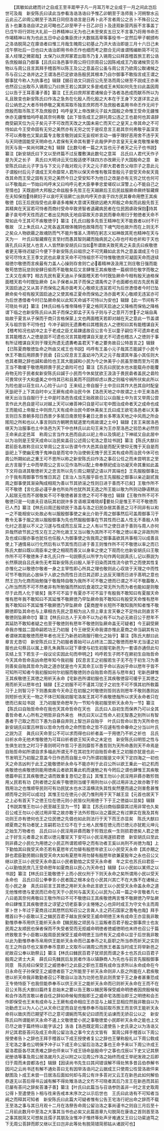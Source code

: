 <!-- { "loadSidebar": true } -->
　　【其敏如此緫而计之自成王至丰距甲子凡一月耳万年之业成于一月之间此岂后世可及哉　新安陈氏曰读此当参看洛诰洛诰曰予惟乙卯朝至于洛师我卜河朔黎水云云此云乙卯周公朝至于洛其日同但洛诰言是日再卜此不言者周公之吉卜不殊召公之吉卜也兼洛诰自详之此可略也乙卯至甲子十日乙卯日卜及逹观新营丙辰不言事盖丁巳戊午将行郊社大礼前一日养精神以无为也己未至癸亥五日又不言事乃将用书命丕作竭精神以有为也此五日中必会集臣庶计大数揣高卑等事役书一定然后甲子朝颁布之洛诰脱简之在廪诰者曰惟三月哉生魄周公初基止乃洪大诰治即是三月十六日己未戊午祭社后一日也曰大诰治即用书命丕作也细而考之脗合无间谁谓残编断简不可见圣人经理之微密哉】太保乃以庶邦冢君出取币乃复入锡周公曰拜首稽首旅王若公诰告庶殷越自乃御事【吕氏曰洛邑事毕周公将归宗周召公因陈戒成王乃取诸候贽见币物以与周公且言其拜手稽首所以陈王及公之意盖召公虽与周公言乃欲周公聫诸候之币与召公之诰并达之王谓洛邑已定欲诰告殷民其根本乃自尔御事不敢指言成王谓之御事犹今称人为执事也】辑録【据召诰文只説召公先至洛而周公继至不説成王亦来也然召公出取币入锡周公乃曰旅王若公其辞又多是戒成王未知如何先生曰此盖因周公以告于王耳荅潘子善】纂注【王氏曰庶邦冡君诸候会于洛者洛邑成而献币所以为礼且致变也新安陈氏曰作洛之急务在化殷人而化殷之大本在于王身下文遂详言之此召公纳忠之大者币特恭敬之寓焉耳取币独言庶邦而不及庶殷者盖用书命丕作无间于庶殷而取币陈王不及庶殷欤】呜呼皇天上帝改厥元子兹大国殷之命惟王受命无疆惟休亦无疆惟恤呜呼曷其奈何弗敬【此下皆告成王之辞托周公违之王也曷何也其语辞商受嗣天位为元子矣元子不可改而天改之大国未易亡而天亡之皇天上帝其命之不可恃如此今王受命固有无穷之美然亦有无穷之忧于是叹息言王曷其奈何弗敬乎盖深言不可以弗敬也又案此篇专主敬言敬则诚实无妄视听言动一循乎理好恶用舍不违乎天与天同徳固能受天明命也人君保有天命其有要于此哉伊尹亦言皇天无亲克敬惟亲敬则天与我一矣尚何踈之有】辑録【比数句者一篇之大旨也元子者天之元子也书説】纂注【新安胡氏曰下文以至终篇不过反覆敷演此数句之意耳　吕氏曰人君代天作子是为天之长子　真氏曰大明诗云天位殷适使不挟四方亦改厥元子大国殷命之意　新安陈氏曰此元子字当与下文元子哉对观元子天之元子即大君者吾父母宗子之意此元子谓殷纣后元子谓成王天命靡常人君所以保天命惟有敬耳昔殷元子尝受天命矣天竟改其命而王受之固有无穷之美然今日之受安知不为他日之改是亦有无穷之忧也何可以不敬哉此一节始曰呜呼末又曰呜呼元老大臣拳拳忠爱嗟叹以深警上心不能自己之至情也】天既遐终大邦殷之命兹殷多先哲王在天越厥后王后民兹服厥命厥终智藏瘝在夫知保抱持厥妇子以哀吁天徂厥亡出执呜呼天亦哀于四方民其眷命用懋王其疾敬徳【后王后民指受也此章语多难解大意谓天既欲远絶大邦殷之命矣而此殷先哲王其精爽在天冝若可恃者而商纣受命卒致贤智者退藏病民者在位民困虐政保抱持其妻子哀号呼天徃而逃亡者出见拘执无地自容故天亦哀民而眷命用归于勉徳者天命不常如此今王其可不疾敬徳乎】纂注【孔氏曰殷多先哲王精神在天不能救者以纣不行敬故　汉上朱氏曰人之死各返其根体魄阴也故降而在下魂气阳也故升而在上则无不之矣众人物欲蔽之故魂防而气不能升惟圣人清明在躬志义如神故其死也精神在天与天为一　叶氏曰智藏瘝在言至纣而愚其智则藏而独病民之心存也吁和也祈和于天也　唐孔氏曰夫犹人也言人人皆然新安胡氏曰当如所谓故夫致死焉之夫袁氏曰疾敬徳者更无等待迟疑只今便下手新安陈氏曰祖宗之不可凭藉如此言外之意盖谓成王今日安可尽恃太王王季文武也此章言天命不可恃祖宗不可恃惟敬徳庶可凝固天命而迓续祖徳尔敬徳而言疾最有力盖人心操则存舍则亡必着精神汲汲用工则庄敬日强而能敬苟悠悠玩怠则安肆日偷而不能敬矣后又言肆惟王其疾敬徳一篇纲领在敬字而敬之工夫又在疾字】相古先民有夏天迪从子保面稽天若今时旣坠厥命今相有殷天迪格保面稽天若今时既坠厥命【从子保者从其子而保之谓禹传之子也面郷也视古先民有夏天固启迪之又从其子而保佑之禹亦面考天心敬顺无违冝若可为后世慿借者今时已坠厥命矣今视有殷天固启迪之又使其格正夏命而保佑之汤亦面考天心敬顺无违冝亦可为后世慿借者今时已坠厥命矣以此知天命诚不可恃以为安也】辑録【此一节间有不可晓处书说】纂注【林氏曰格与惟帝降格于夏之格同天启迪之又降格而保佑之降格谓下临之也新安陈氏曰从其子而保之即孟子天与子则与子之意开万世子之端自禹始故于夏言从子保而于商只言格保蒙上文也两面稽天若即对越在天之意此一节盖谓天与祖宗皆不可恃也】今冲子嗣则无遗夀耇曰其稽我古人之徳矧曰其有能稽谋自天【稽考矧况也幼冲之主于老成之臣尤易踈逺故召公言今王以童子嗣位不可遗弃老成言其能稽古人之徳是固不可遗也况言其能稽谋自天是尤不可遗也稽古人之徳则于事有所证稽谋自天则于理无所遗无遗夀耇盖君天下者之要务故召公特首言之】辑録【已陈夏商敬徳坠命之所由又戒王也书説】呜呼有王虽小元子哉其丕能諴于小民今休王不敢后用顾畏于民碞【召公叹息言王虽幼冲乃天之元子哉谓其年虽小其任则大也其者期之辞也諴和碞险也王其大能諴和小民为今之休美乎小民虽至徴而至为可畏王当不敢缓于敬徳用顾畏于民之碞险可也】纂注【苏氏曰民犹水也水能载舟亦能覆舟物无险于民者矣新安陈氏曰諴于小民而今休矣犹欲王汲汲于畏民碞者盖民之碞险可畏常伏于大和盛美之中恃其已和且美而不回顾却虑以畏之则福兮祸所伏矣此所以为险也是以荘生曰人心险于山川】王来绍上帝自服于土中旦曰其作大邑其自时配皇天毖祀于上下其自时中乂王厥有成命治民今休【洛邑天地之中故谓之土中王来洛邑继天出治当自服行于土中是时洛邑告成成王始政故召公以自服土中为言又举周公尝言作此大邑自是可以对越上天可以飨荅神只自是可以宅中图治成命者天之成命也成王而能绍上帝服土中则庶几天有成命治民今即休美矣王氏曰成王欲宅洛邑者以天事言则日东景朝多阳日西景夕多隂日南景短多暑日北景长多寒洛天地之中风雨之所会隂阳之所和也以人事言则四方朝聘贡赋道里均焉故谓之土中】辑録【言王来居洛邑继天为治服事也土中洛邑为天下中也林氏以此句王来为王亦至洛邑之验恐未必然但王命来此定邑耳　称周公言当作太邑而自此以祀上帝以及慎祀上下神祗又自此居中以为冶则是王受天成命以治民矣盖召公述周公宅洛之意竝书説】纂注【陈氏大猷曰君前臣名故称旦曰又举周公之言以告谓今作大邑其自是而配天使仰无愧于天自是而毖祀上下使幽无愧于鬼神自是而宅中为治使俯无愧于民王其有成命而治民今休可也周公所期如此之重王可不思所以称之新安陈氏曰作洛之事召公任之而未尝明言之至此方言服于土中而举周公之言以见作洛所以配上帝奉祭祀成治功凝天命其重如此盖下文将自进其敬徳祈天之忠言所以先引周公期望之语以开其端也】王先服殷御事比介于我有周御事节性惟日其迈【言治人当先服乎臣也王先服殷之御事以亲近副贰我周之御事使其渐染陶成相观为善以节其骄滛之性则日进于善而不已矣】王敬作所不可不敬徳【言化臣必谨乎身也所处所也犹所其无逸之所王能以敬为所则动静语黙出入起居无徃而不居敬矣不可不敬徳者甚言徳之不可不敬也】辑録【王敬作所不可不敬徳只是一句直夫召诰玩其初説许多言语艰深难晓却要处只是惟王不可不敬徳而已人杰】纂注【林氏曰周迁殷顽民于洛盖与洛之旧民杂居其善恶之习不同非有以和一之不能相安以处故必有以服殷御事使之亲比介助于周之御事然后可盖周御事习于教令无事于服之故以服殷御事为先也然服殷御事在节其性而已盖人性无不善殷人特化纣之恶是以不义之习遂与性成而忘反耳上之人有以节之使日进于善则与周人亦何异哉然欲节民之性又在王之所化故王又当以敬为其所不可不敬之徳以率之非政刑所及也或曰服亦事也犹任也任殷人为御事使之佐我周之御事盖欲其共事相习以成善且使上下通情易以行化然后有以节其性而日进于善王则惟作所不可不敬徳以率之而已陈氏大猷曰既以周臣率之使之相观而善又以身率之使之下观而化也新安胡氏曰王敬作所不可不敬徳朱子本孔氏只作一句説蔡氏以所字为句作两句説真氏乚记以蔡説为长然蔡説自吕氏来伤无考耳新安陈氏曰殷人渐于旧染而其性流今欲节之而使其性复亦惟化之以敬徳尔敬者一身之主宰性即心所具之理也敬则此心収敛于天理之中而性可节不敬则此心放纵于人欲之伪而性日流日其迈即上达反天理而日进乎髙明之意也然王岂为化商而始勉强于敬哉特自敬为我所不可不敬之徳而已谓之不可不敬葢敬人心所当然而不可不然者非有所勉强而然如饥食渴饮之常无所为而为者也能如是则敬尽于此而人化于彼矣】我不可不监于有夏亦不可不监于有殷我不敢知曰有夏服天命惟有厯年我不敢知曰不其延惟不敬厥徳乃早坠厥命我不敢知曰有殷受天命惟有厯年我不敢知曰不其延惟不敬厥徳乃早坠厥命【夏商歴年长短所不敢知我所知者惟不敬厥徳即坠其命也与上章相古先民之意相为出入但上章主言天眷之不足恃此则直言不敬徳则坠厥命尔】纂注【林氏曰古人于天命不以为必有不以为必无故召公于厯年不其延防不敢知者疑之也至于敬徳则有厯年不敬徳则坠厥命盖无可疑者】今王嗣受厥命我亦惟兹二国命嗣若功王乃初服【今王继受天命我谓亦惟此夏商之命当嗣其有功者谓继其能敬徳而厯年者也况王乃新邑初政服行敎化之始乎】纂注【陈氏大猷曰此章言尤恳切　新安陈氏曰王乃初服者善始可以占终法二国之敬徳而厯年尤当谨之初服也此句蔡吕以属上章孔朱眞陈以冠下章使与初生初服宅新邑为一套语亦通但此句实结上生下若生子一段议论实因此句而申明之】呜呼若生子罔不在厥初生自贻哲命今天其命哲命吉凶命厯年知今我初服【叹息言王之初服若生子无不在于初生习为善则善矣自贻其哲命为政之道亦犹是也今天其命王以哲乎命以吉凶乎命以厯年乎皆不可知所可知者今我初服如何尔初服而敬徳则亦自贻哲命而吉与厯年矣】宅新邑肆惟王其疾敬徳王其徳之用祈天永命【宅新邑所谓初服也王其疾敬徳容可缓乎王其徳之用而祈天以厯年也】辑録【王之初服不可不谨其习犹子之初生不可不慎其初所敎葢习于上则智习于下则愚矣故今天命正在初服之时敬徳则哲则吉则厯年不敬则愚则凶则短折也天无一物之不体已知我初服宅洛矣王其可不疾敬徳哉所以求天永命者只在徳而已矣竝书説　王乃初服至命厯年为一节知今我初服至析天永命为一节】纂注【陈氏曰自贻哲命命在我也天其命哲命在天也　吕氏曰人自初生而保养乃可以全其善哲命者人心所有之明哲非自外来也　林氏曰天以正性命人初无智愚之别所以有智愚者于己取之而已下愚为自暴自弃则上智岂非自贻乎　叶氏曰哲命以哲为天所命也　新安胡氏曰案吕林皆以哲命为性命之命然哲命之哲不应遽有性命眷命之分当以叶氏之説为正　眞氏曰天命至公不可以求而得也曰祈者盖一于用徳乃不祈之祈也　吕氏曰祈水命无他术惟敬徳为可耳曰祈者欲王知天命之未定也　新安陈氏曰明哲之性与生俱生初生之时习于善则明可作哲习于恶则靡哲不愚哲则为天所命愚则天不命焉是自贻哲命如所谓自求多福此所谓无不在其初生时自贻哲命者王之初服亦犹是也此一节发明王乃初服之意盖今日作邑而自服土中乃所谓初服是又中天下定四海之一初也天之命吉凶判于此王之能敬徳祈永命与不能亦判于此召公所以欲王乗此一初之机而疾敬徳也疾敬徳则能用徳疾云者欲其乗此机而速勉之有今罔后之谓也肆惟王其疾敬徳葢申前王其疾敬徳之语而致重复恳切之意云】其惟王勿以小民淫用非彞亦敢殄戮用乂民若有功【刑者徳之反疾于敬徳则当缓于用刑勿以小民过用非法之故亦敢于殄戮用治之也惟顺导民则可有功民犹水也水泛滥横流失其性矣然壅而遏之则害愈甚惟顺而导之则可以成功】其惟王位在徳元小民乃惟刑用于天下越王显【元首也居天下之上必有首天下之徳王位在徳元则小民皆仪刑用徳于下于王之徳益以显矣】辑録【书説其惟王勿以小民至越王显为一节】纂注【苏氏曰商俗靡靡其过用非常也久矣召公戒王勿以小民过用非常之故亦敢于法外殄戮以治之葢民之有过罪实在我及其有功则王亦有徳何也王之位民徳之先倡也如此则法行于天下而王亦显矣　陈氏大猷曰顺夏商之有功者犹上言嗣若功王位不在于土地人民惟在徳元而已徳元亦犹乾元坤元之始生万物者也　吕氏曰以小民淫用非彞而敢于殄戮忿疾一生则损君徳矣人君之徳止于好生元者善之长君以徳元覆冐天下安可以小民淫用遂损君徳　新安胡氏曰至此则非彞之小民化为用徳之小民正所谓若顺导之而有功者王奚以尚刑不尚徳为哉】上下勤恤其曰我受天命丕若有夏厯年式勿替有殷厯年欲王以小民受天永命【其亦期之辞也君臣勤劳期曰我受天命大如有夏厯年用勿替有殷厯年欲兼夏殷年之永也召公又继以欲王以小民受天永命盖以小民者勤恤之实受天永命者　年之实也苏氏曰君臣一心以勤恤民庶几王受命厯年如夏商且以民心为天命也】辑録【以小民如以某师之以书説】纂注【林氏曰王能敬徳于上而小民仪刑于下则天永命之矣所谓用小民以受天永命也　吕氏曰召公拳拳言小民者国之根本全在小民其兴其亡不在大族不在诸候止在小民之身　真氏曰前言王其徳之用祈天永命此言欲王以小民受天永命盖永命之道无他惟修徳与爱民而已命在天于小民何与盖天无心以民为心耳一篇之中言敬者凡七八曰曷其奈何弗敬曰王敬作所曰不可不敬徳曰王其疾敬徳两言惟不敬厥徳乃早坠厥命曰肆惟王其疾敬徳言之谆望之切老臣事少主惓惓之心也异时成王为守文令主而周家卜世卜年过于夏商且过其厯然后知召公之言眞人主之药石国家之蓍龟也哉】拜手稽首曰予小臣敢以王之雠民百君子越友民保受王威命明徳王末有成命王亦显我非敢勤惟恭奉币用供王能祈天永命【雠民殷之顽民与三监叛者百君子殷之御事庶士也友民周之友顺民也保者保而不失受者受而无拒威命明徳者徳威徳明也末终也召公于篇终致敬言予小臣敢以殷周臣民保受王威命明徳王当终有天之成命以显于后世我非敢以此为勤惟恭奉币帛用供王能祈天永命而已盖奉币之礼臣职之所当恭而祈天之实则在王之所自尽也又案恭奉币意即上文取币以锡周公而旅王者盖当时成王将举新邑之祀故召公奉以助祭云】纂注【林氏曰雠民百君子犹顽民而谓之多士也苏氏曰百君子殷周之贤士大夫　薛氏曰先雠民后友民者作洛以镇静商人为先也与前言先服殷御事同意　陈氏经曰保受王之威徳奉行之此臣之职也王既有成命当求所以永命成命在今日永命在子孙保受王之威徳者臣下之所能至于祈天永命则非人臣之所能在人君疾敬徳以祈天命我非敢勤者召公不敢自以治洛为功劳也至此则责堂于王之身者甚重恐成王专倚恃臣下也我但能恭奉币以供王庆王之能祈天永命而已则祈天永命在王而不在召公关陈氏大猷曰篇终复总始末之要以告王敢以雠民等保受威命明徳者因庶殷候甸和会作洛而言敢以者自任之辞如命候甸庶殷即王之威命宅洛图治即王之明徳和会丕作即保受也王末有成命与上王厥有成命相应王亦显与上越王显相应然我非敢自以为功勤虑王以为人心己从天命已定而自足也惟恭奉币指前取币旅王而言供王能祈天永命将以致庆而已期望不已之意可谓婉而笃矣记曰颂而无谄谏而无骄召公以之　新安陈氏曰所谓能祈天永命不遏上文敬徳爱小民之事敬徳爱小民即祈天永命之能也上文已尽之故于篇终特以能字该之】洛诰【洛邑既定周公遣使告卜史氏录之以为洛诰又幷记其君臣荅问及成王命周公留治洛之事今文古文皆有　案周公拜手稽首以下周公授使者告卜之辞也王拜手稽首以下成王授使者复公之辞也王肈称殷礼以下周公敎成王宅洛之事也公明保予冲子以下成王命公留后治洛之事也王命予来以下周公许成王留洛君臣各尽其责难之辞也伻来以下成王钖命毖殷命宁之事也戊辰以下史又记其祭祀册诰等事及周公居洛嵗月久近以附之以见周公作洛之始终而成王举祀发政之后即归于周而未尝都洛也】辑録【因读尚书先生曰其间错误解不得处煞多昔吕伯恭解书因问之云尚书还有解不通处荅曰无有因举洛诰问之云据成王只使周公徃营洛故伻来献图及卜成王未尝一日居洛后面如何却与周公有许多荅对又云王在新邑此如何解伯恭遂无以荅后得书云诚有解不得处雉洛诰之文冇不可晓者其后乃言王在新邑而其前已屡有荅问之辞矣荅潘子善】纂注【叶氏曰此篇当与召诰参防盖非一时之言史取周公得卜至遣使告卜相与徃来告戒本末序次之以示后世也　王氏曰此诰有不可知者当阙之而释其可知者　新安陈氏曰此篇大可疑者惟有公告王宅洛行祀出命之辞而不载王至洛之事与其日月观十二月在洛祭告命周公留治洛之事尚谨书之则自三月后至十二月前此数月中至洛之大事其当书也必矣又此篇首章九句脱简在康诰之首则首至洛之事其脱简又可想矣且孺子其朋及汝惟冲子惟终等处声牙难通又王曰公功棐迪笃之下无周公荅辞而即又继以王曰岂非此等处有脱简错简邪姑从诸説可也】
